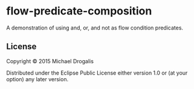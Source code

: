 # flow-predicate-composition

A demonstration of using and, or, and not as flow condition predicates.

## License

Copyright © 2015 Michael Drogalis

Distributed under the Eclipse Public License either version 1.0 or (at
your option) any later version.
